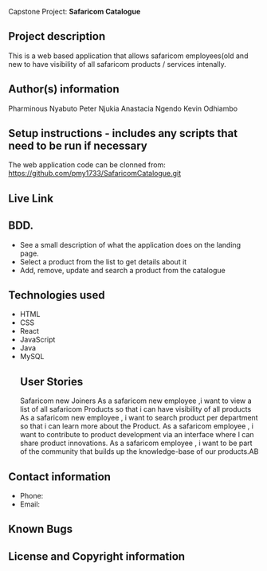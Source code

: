 Capstone Project: **Safaricom Catalogue**
## Project description
This is a web based application that allows safaricom employees(old and new to have visibility of all safaricom products / services intenally.
## Author(s) information
Pharminous Nyabuto
Peter Njukia
Anastacia Ngendo
Kevin Odhiambo
## Setup instructions - includes any scripts that need to be run if necessary

The web application code can be clonned from: https://github.com/pmy1733/SafaricomCatalogue.git
## Live Link

## BDD.
* See a  small description of what the application does on the landing page.
* Select a product from the list to get details about it
* Add, remove, update and search a product from the catalogue
## Technologies used
* HTML
* CSS
* React
* JavaScript
* Java
* MySQL
  ## User Stories
   Safaricom new Joiners
  As a safaricom new employee ,i want to view a list of all safaricom Products so that i can have visibility of all products
  As a safaricom new employee , i want to search product per department so that i can learn more about the Product.
  As a safaricom employee , i want to contribute to product development via an interface where I can share product innovations.
  As a safaricom employee , i want to be part of the community that builds up the knowledge-base of our products.AB
## Contact information
* Phone: 
* Email:

## Known Bugs

## License and Copyright information
